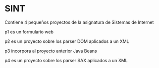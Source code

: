 # SINT
Contiene 4 pequeños proyectos de la asignatura de Sistemas de Internet


p1 es un formulario web

p2 es un proyecto sobre los parser DOM aplicados a un XML

p3 incorpora al proyecto anterior Java Beans

p4 es un proyecto sobre los parser SAX aplicados a un XML
